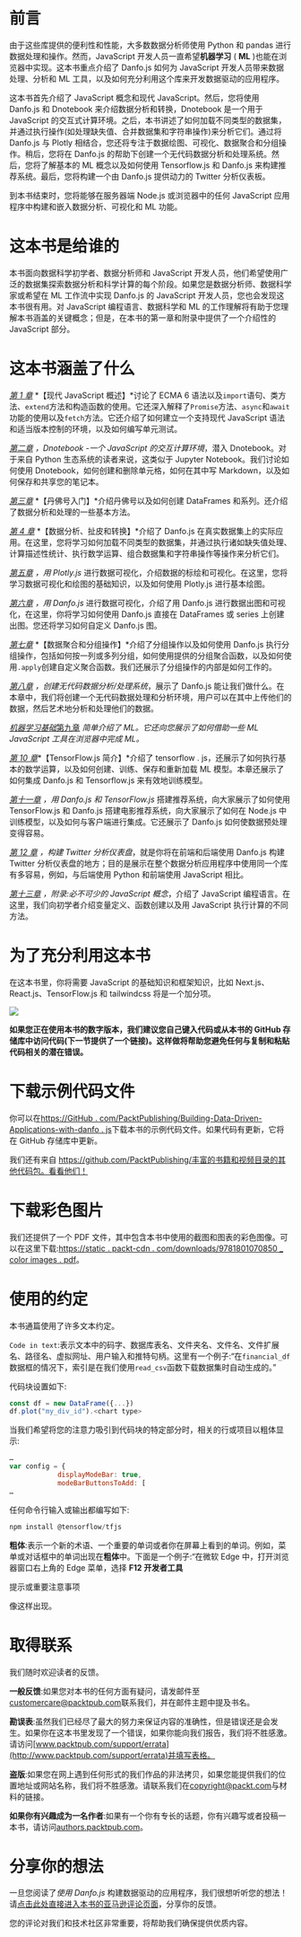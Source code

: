 # 前言

由于这些库提供的便利性和性能，大多数数据分析师使用 Python 和 pandas 进行数据处理和操作。然而，JavaScript 开发人员一直希望**机器学习** ( **ML** )也能在浏览器中实现。这本书重点介绍了 Danfo.js 如何为 JavaScript 开发人员带来数据处理、分析和 ML 工具，以及如何充分利用这个库来开发数据驱动的应用程序。

这本书首先介绍了 JavaScript 概念和现代 JavaScript。然后，您将使用 Danfo.js 和 Dnotebook 来介绍数据分析和转换，Dnotebook 是一个用于 JavaScript 的交互式计算环境。之后，本书讲述了如何加载不同类型的数据集，并通过执行操作(如处理缺失值、合并数据集和字符串操作)来分析它们。通过将 Danfo.js 与 Plotly 相结合，您还将专注于数据绘图、可视化、数据聚合和分组操作。稍后，您将在 Danfo.js 的帮助下创建一个无代码数据分析和处理系统。然后，您将了解基本的 ML 概念以及如何使用 Tensorflow.js 和 Danfo.js 来构建推荐系统。最后，您将构建一个由 Danfo.js 提供动力的 Twitter 分析仪表板。

到本书结束时，您将能够在服务器端 Node.js 或浏览器中的任何 JavaScript 应用程序中构建和嵌入数据分析、可视化和 ML 功能。

# 这本书是给谁的

本书面向数据科学初学者、数据分析师和 JavaScript 开发人员，他们希望使用广泛的数据集探索数据分析和科学计算的每个阶段。如果您是数据分析师、数据科学家或希望在 ML 工作流中实现 Danfo.js 的 JavaScript 开发人员，您也会发现这本书很有用。对 JavaScript 编程语言、数据科学和 ML 的工作理解将有助于您理解本书涵盖的关键概念；但是，在本书的第一章和附录中提供了一个介绍性的 JavaScript 部分。

# 这本书涵盖了什么

[*第 1 章*](01.html#_idTextAnchor014) *【现代 JavaScript 概述】*讨论了 ECMA 6 语法以及`import`语句、类方法、`extend`方法和构造函数的使用。它还深入解释了`Promise`方法、`async`和`await`功能的使用以及`fetch`方法。它还介绍了如何建立一个支持现代 JavaScript 语法和适当版本控制的环境，以及如何编写单元测试。

[*第二章*](02.html#_idTextAnchor045) *，Dnotebook -一个 JavaScript 的交互计算环境*，潜入 Dnotebook。对于来自 Python 生态系统的读者来说，这类似于 Jupyter Notebook。我们讨论如何使用 Dnotebook，如何创建和删除单元格，如何在其中写 Markdown，以及如何保存和共享您的笔记本。

[*第三章*](03.html#_idTextAnchor066) *【丹佛号入门】*介绍丹佛号以及如何创建 DataFrames 和系列。还介绍了数据分析和处理的一些基本方法。

[*第 4 章*](04.html#_idTextAnchor082) *【数据分析、扯皮和转换】*介绍了 Danfo.js 在真实数据集上的实际应用。在这里，您将学习如何加载不同类型的数据集，并通过执行诸如缺失值处理、计算描述性统计、执行数学运算、组合数据集和字符串操作等操作来分析它们。

[*第五章*](05.html#_idTextAnchor099) *，用 Plotly.js* 进行数据可视化，介绍数据的标绘和可视化。在这里，您将学习数据可视化和绘图的基础知识，以及如何使用 Plotly.js 进行基本绘图。

[*第六章*](06.html#_idTextAnchor117) *，用 Danfo.js* 进行数据可视化，介绍了用 Danfo.js 进行数据出图和可视化，在这里，你将学习如何使用 Danfo.js 直接在 DataFrames 或 series 上创建出图。您还将学习如何自定义 Danfo.js 图。

[*第七章*](07.html#_idTextAnchor135) *【数据聚合和分组操作】*介绍了分组操作以及如何使用 Danfo.js 执行分组操作，包括如何按一列或多列分组，如何使用提供的分组聚合函数，以及如何使用`.apply`创建自定义聚合函数。我们还展示了分组操作的内部是如何工作的。

[*第八章*](08.html#_idTextAnchor149) *，创建无代码数据分析/处理系统*，展示了 Danfo.js 能让我们做什么。在本章中，我们将创建一个无代码数据处理和分析环境，用户可以在其中上传他们的数据，然后艺术地分析和处理他们的数据。

[*机器学习基础*第九章](09.html#_idTextAnchor166) *简单介绍了 ML。它还向您展示了如何借助一些 ML JavaScript 工具在浏览器中完成 ML。*

[*第 10 章*](10.html#_idTextAnchor180)*【TensorFlow.js 简介】*介绍了 tensorflow . js，还展示了如何执行基本的数学运算，以及如何创建、训练、保存和重新加载 ML 模型。本章还展示了如何集成 Danfo.js 和 Tensorflow.js 来有效地训练模型。

[*第十一章*](11.html#_idTextAnchor197) *，用 Danfo.js 和 TensorFlow.js* 搭建推荐系统，向大家展示了如何使用 TensorFlow.js 和 Danfo.js 搭建电影推荐系统，向大家展示了如何在 Node.js 中训练模型，以及如何与客户端进行集成。它还展示了 Danfo.js 如何使数据预处理变得容易。

[*第 12 章*](12.html#_idTextAnchor210) *，构建 Twitter 分析仪表盘*，就是你将在前端和后端使用 Danfo.js 构建 Twitter 分析仪表盘的地方；目的是展示在整个数据分析应用程序中使用同一个库有多容易，例如，与后端使用 Python 和前端使用 JavaScript 相比。

[*第十三章*](13.html#_idTextAnchor222) *，附录:必不可少的 JavaScript 概念*，介绍了 JavaScript 编程语言。在这里，我们向初学者介绍变量定义、函数创建以及用 JavaScript 执行计算的不同方法。

# 为了充分利用这本书

在这本书里，你将需要 JavaScript 的基础知识和框架知识，比如 Next.js、React.js、TensorFlow.js 和 tailwindcss 将是一个加分项。

![](image/B17076_Preface_Table_RK.jpg)

**如果您正在使用本书的数字版本，我们建议您自己键入代码或从本书的 GitHub 存储库中访问代码(下一节提供了一个链接)。这样做将帮助您避免任何与复制和粘贴代码相关的潜在错误。**

# 下载示例代码文件

你可以在[https://GitHub . com/PacktPublishing/Building-Data-Driven-Applications-with-danfo . js](https://github.com/PacktPublishing/Building-Data-Driven-Applications-with-Danfo.js)下载本书的示例代码文件。如果代码有更新，它将在 GitHub 存储库中更新。

我们还有来自 https://github.com/PacktPublishing/丰富的书籍和视频目录的其他代码包。看看他们！

# 下载彩色图片

我们还提供了一个 PDF 文件，其中包含本书中使用的截图和图表的彩色图像。可以在这里下载:[https://static . packt-cdn . com/downloads/9781801070850 _ color images . pdf](https://static.packt-cdn.com/downloads/9781801070850_ColorImages.pdf)。

# 使用的约定

本书通篇使用了许多文本约定。

`Code in text`:表示文本中的码字、数据库表名、文件夹名、文件名、文件扩展名、路径名、虚拟网址、用户输入和推特句柄。这里有一个例子:“在`financial_df`数据框的情况下，索引是在我们使用`read_csv`函数下载数据集时自动生成的。”

代码块设置如下:

```js
const df = new DataFrame({...})
df.plot("my_div_id").<chart type>
```

当我们希望将您的注意力吸引到代码块的特定部分时，相关的行或项目以粗体显示:

```js
…        
var config = {
            displayModeBar: true,
            modeBarButtonsToAdd: [
…
```

任何命令行输入或输出都编写如下:

```js
npm install @tensorflow/tfjs
```

**粗体**:表示一个新的术语、一个重要的单词或者你在屏幕上看到的单词。例如，菜单或对话框中的单词出现在**粗体**中。下面是一个例子:“在微软 Edge 中，打开浏览器窗口右上角的 Edge 菜单，选择 **F12 开发者工具**

提示或重要注意事项

像这样出现。

# 取得联系

我们随时欢迎读者的反馈。

**一般反馈**:如果您对本书的任何方面有疑问，请发邮件至[customercare@packtpub.com](mailto:customercare@packtpub.com)联系我们，并在邮件主题中提及书名。

**勘误表**:虽然我们已经尽了最大的努力来保证内容的准确性，但是错误还是会发生。如果你在这本书里发现了一个错误，如果你能向我们报告，我们将不胜感激。请访问[www.packtpub.com/support/errata](http://www.packtpub.com/support/errata)并填写表格。

**盗版**:如果您在网上遇到任何形式的我们作品的非法拷贝，如果您能提供我们的位置地址或网站名称，我们将不胜感激。请联系我们在[copyright@packt.com](mailto:copyright@packt.com)与材料的链接。

**如果你有兴趣成为一名作者**:如果有一个你有专长的话题，你有兴趣写或者投稿一本书，请访问[authors.packtpub.com](http://authors.packtpub.com)。

# 分享你的想法

一旦您阅读了*使用 Danfo.js* 构建数据驱动的应用程序，我们很想听听您的想法！请[点击此处直接进入本书的亚马逊评论页面](https://packt.link/r/1-801-07085-7)，分享你的反馈。

您的评论对我们和技术社区非常重要，将帮助我们确保提供优质内容。